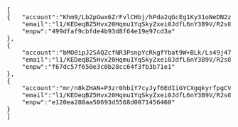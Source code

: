 <pre>
[
{   "account":"Khm9/Lb2pGwx6ZrFvlCHbj/hPda2qGcEg1Ky31oNeDN2zZXuRUgvO9zIqT3KwU1MJzpIjhEQKzGAfu9khgrIiQ==",
    "email":"l1/KEDeqBZ5Hvx20Hqmu1YqSkyZxei0JdfL6nY3B9V/R2s0fYPAPHJEdCHmuq2JUl1WDG6RxfxBzjTB61Lu9OA==",
    "enpw":"499dfaf9cbfde4b93d8f64e19e97cd3a"
},
{
    "account":"bMO8ipJ2SAQZcfNR3PsnpYcRkgfYbat9W+BLk/Ls49j47iI4zvmob/M645VorvU2g0gnraZQIum90vCUps8ujw==",
    "email":"l1/KEDeqBZ5Hvx20Hqmu1YqSkyZxei0JdfL6nY3B9V/R2s0fYPAPHJEdCHmuq2JUl1WDG6RxfxBzjTB61Lu9OA==",
    "enpw":"f67dc57f650e3c0b28cc64f3fb3b71e1"
},
{
    "account":"mr/n8kZHAN+P3zr0hbiY7cyJyf6EdIiGYCXgqkyrfpgCVDxOd/ZWNMxdxwmfse9g4zF9YL8r+2voRKmWRyqbyw==",
    "email":"l1/KEDeqBZ5Hvx20Hqmu1YqSkyZxei0JdfL6nY3B9V/R2s0fYPAPHJEdCHmuq2JUl1WDG6RxfxBzjTB61Lu9OA==",
    "enpw":"e120ea280aa50693d5568d0071456460"
}
]
</pre>